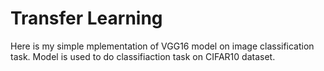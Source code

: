 # Transfer Learning
Here is my simple mplementation of VGG16 model on image classification task. Model is used to do classifiaction task on CIFAR10 dataset.
